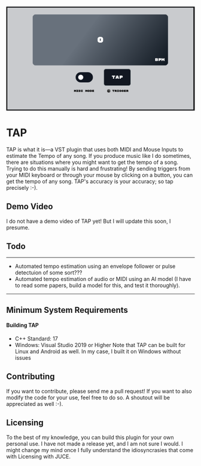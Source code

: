 
![alt text](./tap.png "TAP")

# TAP
TAP is what it is—a VST plugin that uses both MIDI and Mouse Inputs to estimate the Tempo of any song. If you produce music like I do sometimes, there are situations where you might want to get the tempo of a song. Trying to do this manually is hard and frustrating! By sending triggers from your MIDI keyboard or through your mouse by clicking on a button, you can get the tempo of any song. TAP's accuracy is your accuracy; so tap precisely :-).

## Demo Video
I do not have a demo video of TAP yet! But I will update this soon, I presume.

## Todo
---
- Automated tempo estimation using an envelope follower or pulse detectuion of some sort???
- Automated tempo estimation of audio or MIDI using an AI model (I have to read some papers, build a model for this, and test it thoroughly).
---

## Minimum System Requirements
#### Building TAP
- C++ Standard: 17
- Windows: Visual Studio 2019 or Higher
Note that TAP can be built for Linux and Android as well. In my case, I built it on Windows without issues


## Contributing
If you want to contribute, please send me a pull request! If you want to also modify the code for your use, feel free to do so. A shoutout will be appreciated as well :-).

## Licensing
To the best of my knowledge, you can build this plugin for your own personal use. I have not made a release yet, and I am not sure I would. I might change my mind once I fully understand the idiosyncrasies that come with Licensing with JUCE.
